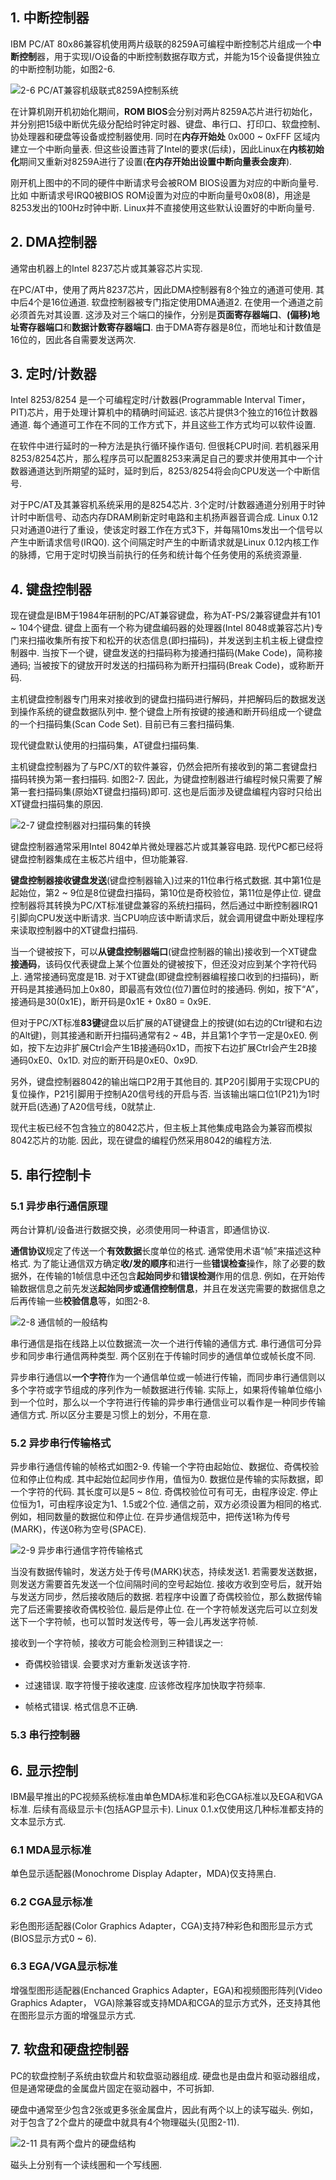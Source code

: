 ## 1. 中断控制器

IBM PC/AT 80x86兼容机使用两片级联的8259A可编程中断控制芯片组成一个**中断控制**器，用于实现I/O设备的中断控制数据存取方式，并能为15个设备提供独立的中断控制功能，如图2-6. 


![2-6 PC/AT兼容机级联式8259A控制系统](images/5.png)

在计算机刚开机初始化期间，**ROM BIOS**会分别对两片8259A芯片进行初始化，并分别把15级中断优先级分配给时钟定时器、键盘、串行口、打印口、软盘控制、协处理器和硬盘等设备或控制器使用. 同时在**内存开始处** 0x000 ~ 0xFFF 区域内建立一个中断向量表. 但这些设置违背了Intel的要求(后续)，因此Linux在**内核初始化**期间又重新对8259A进行了设置(**在内存开始出设置中断向量表会废弃**). 

刚开机上图中的不同的硬件中断请求号会被ROM BIOS设置为对应的中断向量号. 比如 中断请求号IRQ0被BIOS ROM设置为对应的中断向量号0x08(8)，用途是8253发出的100Hz时钟中断. Linux并不直接使用这些默认设置好的中断向量号. 

## 2. DMA控制器

通常由机器上的Intel 8237芯片或其兼容芯片实现. 

在PC/AT中，使用了两片8237芯片，因此DMA控制器有8个独立的通道可使用. 其中后4个是16位通道. 软盘控制器被专门指定使用DMA通道2. 在使用一个通道之前必须首先对其设置. 这涉及对三个端口的操作，分别是**页面寄存器端口**、**(偏移)地址寄存器端口**和**数据计数寄存器端口**. 由于DMA寄存器是8位，而地址和计数值是16位的，因此各自需要发送两次. 

## 3. 定时/计数器

Intel 8253/8254 是一个可编程定时/计数器(Programmable Interval Timer，PIT)芯片，用于处理计算机中的精确时间延迟. 该芯片提供3个独立的16位计数器通道. 每个通道可工作在不同的工作方式下，并且这些工作方式均可以软件设置. 

在软件中进行延时的一种方法是执行循环操作语句. 但很耗CPU时间. 若机器采用8253/8254芯片，那么程序员可以配置8253来满足自己的要求并使用其中一个计数器通道达到所期望的延时，延时到后，8253/8254将会向CPU发送一个中断信号. 

对于PC/AT及其兼容机系统采用的是8254芯片. 3个定时/计数器通道分别用于时钟计时中断信号、动态内存DRAM刷新定时电路和主机扬声器音调合成. Linux 0.12只对通道0进行了重设，使该定时器工作在方式3下，并每隔10ms发出一个信号以产生中断请求信号(IRQ0). 这个间隔定时产生的中断请求就是Linux 0.12内核工作的脉搏，它用于定时切换当前执行的任务和统计每个任务使用的系统资源量. 

## 4. 键盘控制器

现在键盘是IBM于1984年研制的PC/AT兼容键盘，称为AT-PS/2兼容键盘并有101 ~ 104个键盘. 键盘上面有一个称为键盘编码器的处理器(Intel 8048或兼容芯片)专门来扫描收集所有按下和松开的状态信息(即扫描码)，并发送到主机主板上键盘控制器中. 当按下一个键，键盘发送的扫描码称为接通扫描码(Make Code)，简称接通码; 当被按下的键放开时发送的扫描码称为断开扫描码(Break Code)，或称断开码. 

主机键盘控制器专门用来对接收到的键盘扫描码进行解码，并把解码后的数据发送到操作系统的键盘数据队列中. 整个键盘上所有按键的接通和断开码组成一个键盘的一个扫描码集(Scan Code Set). 目前已有三套扫描码集. 

现代键盘默认使用的扫描码集，AT键盘扫描码集. 

主机键盘控制器为了与PC/XT的软件兼容，仍然会把所有接收到的第二套键盘扫描码转换为第一套扫描码. 如图2-7. 因此，为键盘控制器进行编程时候只需要了解第一套扫描码集(原始XT键盘扫描码)即可. 这也是后面涉及键盘编程内容时只给出XT键盘扫描码集的原因. 

![2-7 键盘控制器对扫描码集的转换](images/6.png)

键盘控制器通常采用Intel 8042单片微处理器芯片或其兼容电路. 现代PC都已经将键盘控制器集成在主板芯片组中，但功能兼容. 

**键盘控制器接收键盘发送**(键盘控制器输入)过来的11位串行格式数据. 其中第1位是起始位，第2 ~ 9位是8位键盘扫描码，第10位是奇校验位，第11位是停止位. 键盘控制器将其转换为PC/XT标准键盘兼容的系统扫描码，然后通过中断控制器IRQ1引脚向CPU发送中断请求. 当CPU响应该中断请求后，就会调用键盘中断处理程序来读取控制器中的XT键盘扫描码. 

当一个键被按下，可以**从键盘控制器端口**(键盘控制器的输出)接收到一个XT键盘**接通码**，该码仅代表键盘上某个位置处的键被按下，但还没对应到某个字符代码上. 通常接通码宽度是1B. 对于XT键盘(即键盘控制器编程接口收到的扫描码)，断开码是其接通码加上0x80，即最高有效位(位7)置位时的接通码. 例如，按下“A”，接通码是30(0x1E)，断开码是0x1E + 0x80 = 0x9E. 

但对于PC/XT标准**83键**键盘以后扩展的AT键键盘上的按键(如右边的Ctrl键和右边的Alt键)，则其接通和断开扫描码通常有2 ~ 4B，并且第1个字节一定是0xE0. 例如，按下左边非扩展Ctrl会产生1B接通码0x1D，而按下右边扩展Ctrl会产生2B接通码0xE0、0x1D. 对应的断开码是0xE0、0x9D. 

另外，键盘控制器8042的输出端口P2用于其他目的. 其P20引脚用于实现CPU的复位操作，P21引脚用于控制A20信号线的开启与否. 当该输出端口位1(P21)为1时就开启(选通)了A20信号线，0就禁止. 

现代主板已经不包含独立的8042芯片，但主板上其他集成电路会为兼容而模拟8042芯片的功能. 因此，现在键盘的编程仍然采用8042的编程方法. 

## 5. 串行控制卡

### 5.1 异步串行通信原理

两台计算机/设备进行数据交换，必须使用同一种语言，即通信协议. 

**通信协议**规定了传送一个**有效数据**长度单位的格式. 通常使用术语“帧”来描述这种格式. 为了能让通信双方确定**收/发的顺序**和进行一些**错误检查**操作，除了必要的数据外，在传输的1帧信息中还包含**起始同步**和**错误检测**作用的信息. 例如，在开始传输数据信息之前先发送**起始同步或通信控制信息**，并且在发送完需要的数据信息之后再传输一些**校验信息**等，如图2-8.

![2-8 通信帧的一般结构](images/7.png) 

串行通信是指在线路上以位数据流一次一个进行传输的通信方式. 串行通信可分异步和同步串行通信两种类型. 两个区别在于传输时同步的通信单位或帧长度不同. 

异步串行通信以**一个字符**作为一个通信单位或一帧进行传输，而同步串行通信则以多个字符或字节组成的序列作为一帧数据进行传输. 实际上，如果将传输单位缩小到一个位时，那么以一个字符进行传输的异步串行通信业可以看作是一种同步传输通信方式. 所以区分主要是习惯上的划分，不用在意. 

### 5.2 异步串行传输格式

异步串行通信传输的帧格式如图2-9. 传输一个字符由起始位、数据位、奇偶校验位和停止位构成. 其中起始位起同步作用，值恒为0. 数据位是传输的实际数据，即一个字符的代码. 其长度可以是5 ~ 8位. 奇偶校验位可有可无，由程序设定. 停止位恒为1，可由程序设定为1、1.5或2个位. 通信之前，双方必须设置为相同的格式. 例如，相同数量的数据位和停止位. 在异步通信规范中，把传送1称为传号(MARK)，传送0称为空号(SPACE). 

![2-9 异步串行通信字符传输格式](images/8.png)

当没有数据传输时，发送方处于传号(MARK)状态，持续发送1. 若需要发送数据，则发送方需要首先发送一个位间隔时间的空号起始位. 接收方收到空号后，就开始与发送方同步，然后接收随后的数据. 若程序中设置了奇偶校验位，那么数据传输完了后还需要接收奇偶校验位. 最后是停止位. 在一个字符帧发送完后可以立刻发送下一个字符帧，也可以暂时发送传号，等一会儿再发送字符帧. 

接收到一个字符帧，接收方可能会检测到三种错误之一: 

- 奇偶校验错误. 会要求对方重新发送该字符. 

- 过速错误. 取字符慢于接收速度. 应该修改程序加快取字符频率. 

- 帧格式错误. 格式信息不正确. 

### 5.3 串行控制器

## 6. 显示控制

IBM最早推出的PC视频系统标准由单色MDA标准和彩色CGA标准以及EGA和VGA标准. 后续有高级显示卡(包括AGP显示卡). Linux 0.1.x仅使用这几种标准都支持的文本显示方式. 

### 6.1 MDA显示标准

单色显示适配器(Monochrome Display Adapter，MDA)仅支持黑白. 

### 6.2 CGA显示标准

彩色图形适配器(Color Graphics Adapter，CGA)支持7种彩色和图形显示方式(BIOS显示方式0 ~ 6). 

### 6.3 EGA/VGA显示标准

增强型图形适配器(Enchanced Graphics Adapter，EGA)和视频图形阵列(Video Graphics Adapter， VGA)除兼容或支持MDA和CGA的显示方式外，还支持其他在图形显示方面的增强显示方式. 

## 7. 软盘和硬盘控制器

PC的软盘控制子系统由软盘片和软盘驱动器组成. 硬盘也是由盘片和驱动器组成，但是通常硬盘的金属盘片固定在驱动器中，不可拆卸. 

硬盘中通常至少包含2张或更多张金属盘片，因此有两个以上的读写磁头. 例如，对于包含了2个盘片的硬盘中就具有4个物理磁头(见图2-11). 

![2-11 具有两个盘片的硬盘结构](images/9.png)

磁头上分别有一个读线圈和一个写线圈. 